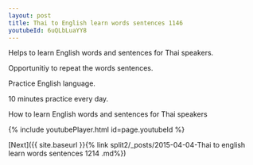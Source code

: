 ```yaml
---
layout: post
title: Thai to English learn words sentences 1146 
youtubeId: 6uQLbLuaYY8
---
```

 
 
Helps to learn English words and sentences for Thai speakers.

Opportunitiy to repeat the words sentences. 

Practice English language. 
 
10 minutes practice every day. 
 
How to learn English words and sentences for Thai speakers 
 
{% include youtubePlayer.html id=page.youtubeId %}
 
 
[Next]({{ site.baseurl }}{% link  split2/_posts/2015-04-04-Thai to english learn words sentences 1214 .md%})
 
